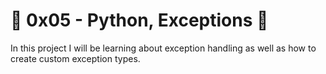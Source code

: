 # :shell: 0x05 - Python, Exceptions :shell:

In this project I will be learning about exception handling as well as how to create custom exception types.
